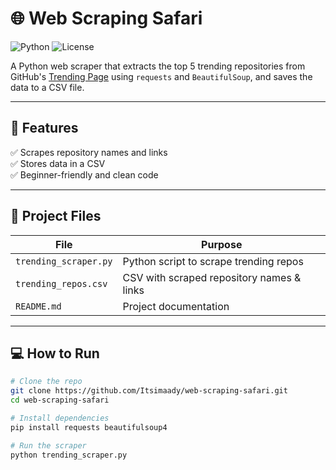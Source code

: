 # 🌐 Web Scraping Safari

![Python](https://img.shields.io/badge/python-3.10%2B-blue)
![License](https://img.shields.io/badge/license-MIT-green)

A Python web scraper that extracts the top 5 trending repositories from GitHub's [Trending Page](https://github.com/trending) using `requests` and `BeautifulSoup`, and saves the data to a CSV file.

---

## 🚀 Features
✅ Scrapes repository names and links  
✅ Stores data in a CSV  
✅ Beginner-friendly and clean code  

---

## 📂 Project Files

| File | Purpose |
|-------|---------|
| `trending_scraper.py` | Python script to scrape trending repos |
| `trending_repos.csv` | CSV with scraped repository names & links |
| `README.md` | Project documentation |

---

## 💻 How to Run

```bash
# Clone the repo
git clone https://github.com/Itsimaady/web-scraping-safari.git
cd web-scraping-safari

# Install dependencies
pip install requests beautifulsoup4

# Run the scraper
python trending_scraper.py
